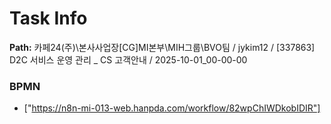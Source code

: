 # Task Info

**Path:** 카페24(주)\본사사업장\[CG]MI본부\MIH그룹\BVO팀 / jykim12 / [337863] D2C 서비스 운영 관리 _ CS 고객안내 / 2025-10-01_00-00-00

### BPMN
- ["https://n8n-mi-013-web.hanpda.com/workflow/82wpChIWDkobIDIR"]

